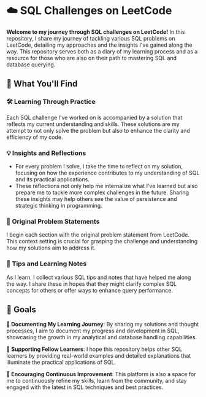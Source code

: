 # ☁️ SQL Challenges on LeetCode

**Welcome to my journey through SQL challenges on LeetCode!** In this repository, I share my journey of tackling various SQL problems on LeetCode, detailing my approaches and the insights I've gained along the way. This repository serves both as a diary of my learning process and as a resource for those who are also on their path to mastering SQL and database querying.

## 📘 What You'll Find 

### 🛠 Learning Through Practice
Each SQL challenge I've worked on is accompanied by a solution that reflects my current understanding and skills. These solutions are my attempt to not only solve the problem but also to enhance the clarity and efficiency of my code.

### 💡 Insights and Reflections
* For every problem I solve, I take the time to reflect on my solution, focusing on how the experience contributes to my understanding of SQL and its practical applications. 
* These reflections not only help me internalize what I've learned but also prepare me to tackle more complex challenges in the future. Sharing these insights may help others see the value of persistence and strategic thinking in programming.

### 📄 Original Problem Statements
I begin each section with the original problem statement from LeetCode. This context setting is crucial for grasping the challenge and understanding how my solutions aim to address it.

### 📝 Tips and Learning Notes
As I learn, I collect various SQL tips and notes that have helped me along the way. I share these in hopes that they might clarify complex SQL concepts for others or offer ways to enhance query performance.

## 🎯 Goals 

**📖 Documenting My Learning Journey**: By sharing my solutions and thought processes, I aim to document my progress and development in SQL, showcasing the growth in my analytical and database handling capabilities.

**🤝 Supporting Fellow Learners**: I hope this repository helps other SQL learners by providing real-world examples and detailed explanations that illuminate the practical applications of SQL.

**🌱 Encouraging Continuous Improvement**: This platform is also a space for me to continuously refine my skills, learn from the community, and stay engaged with the latest in SQL techniques and best practices.

